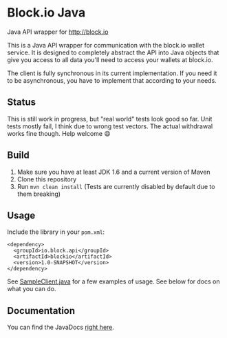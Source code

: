 Block.io Java
============

Java API wrapper for http://block.io

This is a Java API wrapper for communication with the block.io wallet service. It is designed to completely abstract the API into Java objects that give you access to all data you'll need to access your wallets at block.io.  

The client is fully synchronous in its current implementation. If you need it to be asynchronous, you have to implement that according to your needs.  

Status
---
This is still work in progress, but "real world" tests look good so far. Unit tests mostly fail, I think due to wrong test vectors. The actual withdrawal works fine though. Help welcome :smile:

Build
----
1. Make sure you have at least JDK 1.6 and a current version of Maven  
2. Clone this repository
3. Run `mvn clean install` (Tests are currently disabled by default due to them breaking)

Usage
---
Include the library in your `pom.xml`:
```
<dependency>
  <groupId>io.block.api</groupId>
  <artifactId>blockio</artifactId>
  <version>1.0-SNAPSHOT</version>
</dependency>
```  
See [SampleClient.java](src\main\java\io\block\api\SampleClient.java) for a few examples of usage. See below for docs on what you can do.

Documentation
---
You can find the JavaDocs [right here](https://langerhans.github.io/blockio-java).
